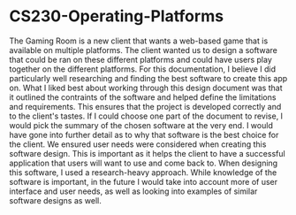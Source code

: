 # CS230-Operating-Platforms
The Gaming Room is a new client that wants a web-based game that is available on multiple platforms. The client wanted us to design a software that could be ran on these different platforms and could have users play together on the different platforms. For this documentation, I believe I did particularly well researching and finding the best software to create this app on. What I liked best about working through this design document was that it outlined the contraints of the software and helped define the limitations and requirements. This ensures that the project is developed correctly and to the client's tastes. If I could choose one part of the document to revise, I would pick the summary of the chosen software at the very end. I would have gone into further detail as to why that software is the best choice for the client. We ensured user needs were considered when creating this software design. This is important as it helps the client to have a successful application that users will want to use and come back to. When designing this software, I used a research-heavy approach. While knowledge of the software is important, in the future I would take into account more of user interface and user needs, as well as looking into examples of similar software designs as well. 
